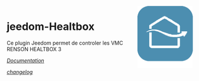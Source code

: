 <img align="right" src="plugin_info/healthbox_icon.png" width="150">

# jeedom-Healtbox
Ce plugin Jeedom permet de controler les VMC RENSON HEALTBOX 3

*[Documentation](./docs/fr_FR/index.md)*

*[changelog](./docs/fr_FR/changelog.md)*

